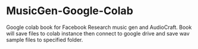 # MusicGen-Google-Colab
Google colab book for Facebook Research music gen and AudioCraft. Book will save files to colab instance then connect to google drive and save wav sample files to specified folder.
